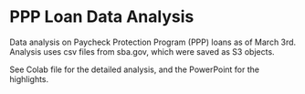 # PPP Loan Data Analysis

Data analysis on Paycheck Protection Program (PPP) loans as of March 3rd. Analysis uses csv files from sba.gov, which were saved as S3 objects.

See Colab file for the detailed analysis, and the PowerPoint for the highlights.

